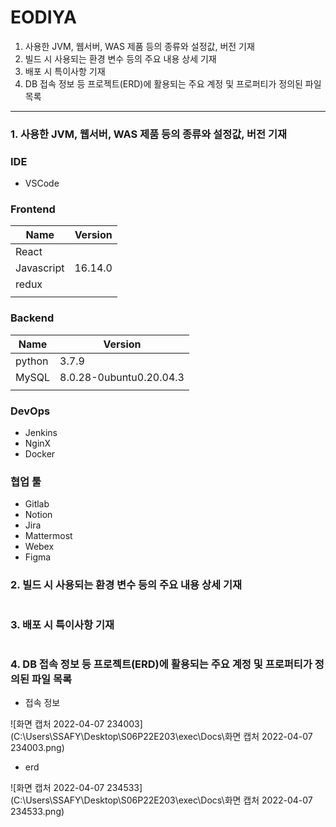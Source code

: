 # EODIYA

1. 사용한 JVM, 웹서버, WAS 제품 등의 종류와 설정값, 버전 기재
2. 빌드 시 사용되는 환경 변수 등의 주요 내용 상세 기재
3. 배포 시 특이사항 기재
4. DB 접속 정보 등 프로젝트(ERD)에 활용되는 주요 계정 및 프로퍼티가 정의된 파일 목록

---

### 1. 사용한 JVM, 웹서버, WAS 제품 등의 종류와 설정값, 버전 기재

### IDE

- VSCode



### Frontend

| Name       | Version |
| ---------- | ------- |
| React      |         |
| Javascript | 16.14.0 |
| redux      |         |
|            |         |

### Backend

| Name   | Version                 |
| ------ | ----------------------- |
| python | 3.7.9                   |
| MySQL  | 8.0.28-0ubuntu0.20.04.3 |
|        |                         |


### DevOps

- Jenkins
- NginX
- Docker



### 협업 툴

- Gitlab
- Notion
- Jira
- Mattermost
- Webex
- Figma



### 2. 빌드 시 사용되는 환경 변수 등의 주요 내용 상세 기재

```
```



### 3. 배포 시 특이사항 기재

```

```





### 4. DB 접속 정보 등 프로젝트(ERD)에 활용되는 주요 계정 및 프로퍼티가 정의된 파일 목록

- 접속 정보

![화면 캡처 2022-04-07 234003](C:\Users\SSAFY\Desktop\S06P22E203\exec\Docs\화면 캡처 2022-04-07 234003.png)



- erd

![화면 캡처 2022-04-07 234533](C:\Users\SSAFY\Desktop\S06P22E203\exec\Docs\화면 캡처 2022-04-07 234533.png)

